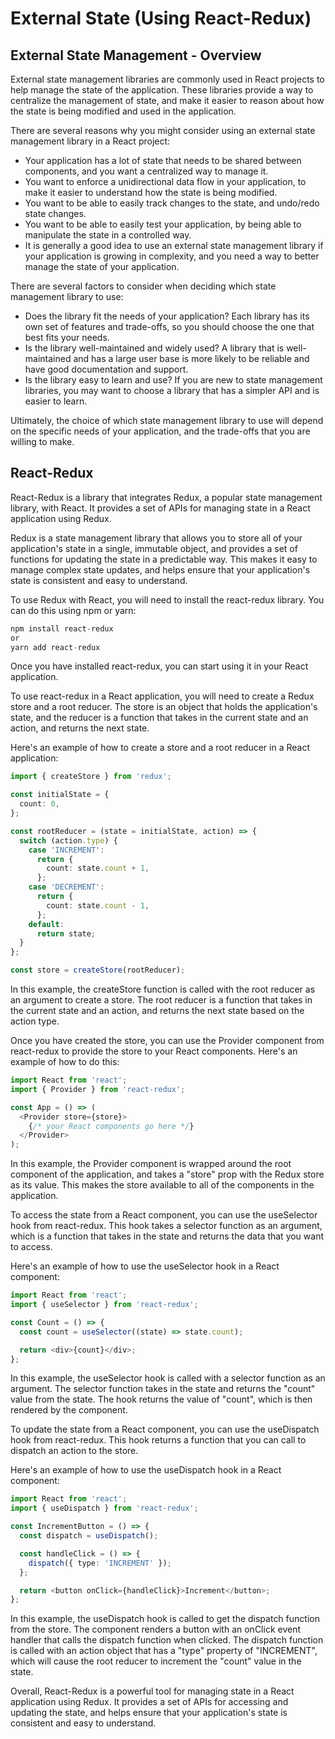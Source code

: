 # External State (Using React-Redux)

## External State Management - Overview

External state management libraries are commonly used in React projects to help manage the state of the application. These libraries provide a way to centralize the management of state, and make it easier to reason about how the state is being modified and used in the application.

There are several reasons why you might consider using an external state management library in a React project:

- Your application has a lot of state that needs to be shared between components, and you want a centralized way to manage it.
- You want to enforce a unidirectional data flow in your application, to make it easier to understand how the state is being modified.
- You want to be able to easily track changes to the state, and undo/redo state changes.
- You want to be able to easily test your application, by being able to manipulate the state in a controlled way.
- It is generally a good idea to use an external state management library if your application is growing in complexity, and you need a way to better manage the state of your application.

There are several factors to consider when deciding which state management library to use:

- Does the library fit the needs of your application? Each library has its own set of features and trade-offs, so you should choose the one that best fits your needs.
- Is the library well-maintained and widely used? A library that is well-maintained and has a large user base is more likely to be reliable and have good documentation and support.
- Is the library easy to learn and use? If you are new to state management libraries, you may want to choose a library that has a simpler API and is easier to learn.

Ultimately, the choice of which state management library to use will depend on the specific needs of your application, and the trade-offs that you are willing to make.

## React-Redux

React-Redux is a library that integrates Redux, a popular state management library, with React. It provides a set of APIs for managing state in a React application using Redux.

Redux is a state management library that allows you to store all of your application's state in a single, immutable object, and provides a set of functions for updating the state in a predictable way. This makes it easy to manage complex state updates, and helps ensure that your application's state is consistent and easy to understand.

To use Redux with React, you will need to install the react-redux library. You can do this using npm or yarn:

```Typescript
npm install react-redux
or
yarn add react-redux
```

Once you have installed react-redux, you can start using it in your React application.

To use react-redux in a React application, you will need to create a Redux store and a root reducer. The store is an object that holds the application's state, and the reducer is a function that takes in the current state and an action, and returns the next state.

Here's an example of how to create a store and a root reducer in a React application:

```Typescript
import { createStore } from 'redux';

const initialState = {
  count: 0,
};

const rootReducer = (state = initialState, action) => {
  switch (action.type) {
    case 'INCREMENT':
      return {
        count: state.count + 1,
      };
    case 'DECREMENT':
      return {
        count: state.count - 1,
      };
    default:
      return state;
  }
};

const store = createStore(rootReducer);
```

In this example, the createStore function is called with the root reducer as an argument to create a store. The root reducer is a function that takes in the current state and an action, and returns the next state based on the action type.

Once you have created the store, you can use the Provider component from react-redux to provide the store to your React components. Here's an example of how to do this:

```Typescript
import React from 'react';
import { Provider } from 'react-redux';

const App = () => (
  <Provider store={store}>
    {/* your React components go here */}
  </Provider>
);
```

In this example, the Provider component is wrapped around the root component of the application, and takes a "store" prop with the Redux store as its value. This makes the store available to all of the components in the application.

To access the state from a React component, you can use the useSelector hook from react-redux. This hook takes a selector function as an argument, which is a function that takes in the state and returns the data that you want to access.

Here's an example of how to use the useSelector hook in a React component:

```Typescript
import React from 'react';
import { useSelector } from 'react-redux';

const Count = () => {
  const count = useSelector((state) => state.count);

  return <div>{count}</div>;
};
```

In this example, the useSelector hook is called with a selector function as an argument. The selector function takes in the state and returns the "count" value from the state. The hook returns the value of "count", which is then rendered by the component.

To update the state from a React component, you can use the useDispatch hook from react-redux. This hook returns a function that you can call to dispatch an action to the store.

Here's an example of how to use the useDispatch hook in a React component:

```Typescript
import React from 'react';
import { useDispatch } from 'react-redux';

const IncrementButton = () => {
  const dispatch = useDispatch();

  const handleClick = () => {
    dispatch({ type: 'INCREMENT' });
  };

  return <button onClick={handleClick}>Increment</button>;
};
```

In this example, the useDispatch hook is called to get the dispatch function from the store. The component renders a button with an onClick event handler that calls the dispatch function when clicked. The dispatch function is called with an action object that has a "type" property of "INCREMENT", which will cause the root reducer to increment the "count" value in the state.

Overall, React-Redux is a powerful tool for managing state in a React application using Redux. It provides a set of APIs for accessing and updating the state, and helps ensure that your application's state is consistent and easy to understand.